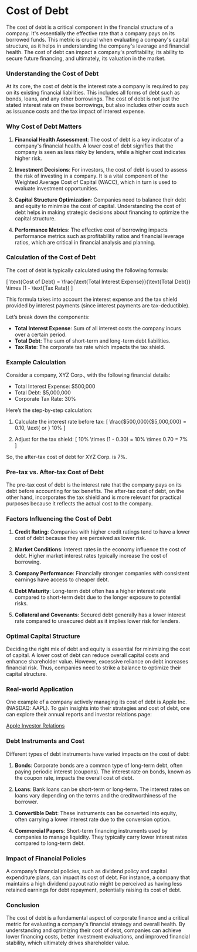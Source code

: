 # Cost of Debt

The cost of debt is a critical component in the financial structure of a company. It's essentially the effective rate that a company pays on its borrowed funds. This metric is crucial when evaluating a company's capital structure, as it helps in understanding the company's leverage and financial health. The cost of debt can impact a company's profitability, its ability to secure future financing, and ultimately, its valuation in the market.

### Understanding the Cost of Debt

At its core, the cost of debt is the interest rate a company is required to pay on its existing financial liabilities. This includes all forms of debt such as bonds, loans, and any other borrowings. The cost of debt is not just the stated interest rate on these borrowings, but also includes other costs such as issuance costs and the tax impact of interest expense.

### Why Cost of Debt Matters

1. **Financial Health Assessment**: The cost of debt is a key indicator of a company's financial health. A lower cost of debt signifies that the company is seen as less risky by lenders, while a higher cost indicates higher risk.

2. **Investment Decisions**: For investors, the cost of debt is used to assess the risk of investing in a company. It is a vital component of the Weighted Average Cost of Capital (WACC), which in turn is used to evaluate investment opportunities.

3. **Capital Structure Optimization**: Companies need to balance their debt and equity to minimize the cost of capital. Understanding the cost of debt helps in making strategic decisions about financing to optimize the capital structure.

4. **Performance Metrics**: The effective cost of borrowing impacts performance metrics such as profitability ratios and financial leverage ratios, which are critical in financial analysis and planning.

### Calculation of the Cost of Debt

The cost of debt is typically calculated using the following formula:

\[ \text{Cost of Debt} = \frac{\text{Total Interest Expense}}{\text{Total Debt}} \times (1 - \text{Tax Rate}) \]

This formula takes into account the interest expense and the tax shield provided by interest payments (since interest payments are tax-deductible).

Let’s break down the components:

- **Total Interest Expense**: Sum of all interest costs the company incurs over a certain period.
- **Total Debt**: The sum of short-term and long-term debt liabilities.
- **Tax Rate**: The corporate tax rate which impacts the tax shield.

### Example Calculation

Consider a company, XYZ Corp., with the following financial details:

- Total Interest Expense: $500,000
- Total Debt: $5,000,000
- Corporate Tax Rate: 30%

Here’s the step-by-step calculation:

1. Calculate the interest rate before tax:
\[ \frac{$500,000}{$5,000,000} = 0.10, \text{ or } 10\% \]

2. Adjust for the tax shield:
\[ 10\% \times (1 - 0.30) = 10\% \times 0.70 = 7\% \]

So, the after-tax cost of debt for XYZ Corp. is 7%.

### Pre-tax vs. After-tax Cost of Debt

The pre-tax cost of debt is the interest rate that the company pays on its debt before accounting for tax benefits. The after-tax cost of debt, on the other hand, incorporates the tax shield and is more relevant for practical purposes because it reflects the actual cost to the company.

### Factors Influencing the Cost of Debt

1. **Credit Rating**: Companies with higher credit ratings tend to have a lower cost of debt because they are perceived as lower risk.
  
2. **Market Conditions**: Interest rates in the economy influence the cost of debt. Higher market interest rates typically increase the cost of borrowing.
  
3. **Company Performance**: Financially stronger companies with consistent earnings have access to cheaper debt.
  
4. **Debt Maturity**: Long-term debt often has a higher interest rate compared to short-term debt due to the longer exposure to potential risks.
  
5. **Collateral and Covenants**: Secured debt generally has a lower interest rate compared to unsecured debt as it implies lower risk for lenders.

### Optimal Capital Structure

Deciding the right mix of debt and equity is essential for minimizing the cost of capital. A lower cost of debt can reduce overall capital costs and enhance shareholder value. However, excessive reliance on debt increases financial risk. Thus, companies need to strike a balance to optimize their capital structure.

### Real-world Application

One example of a company actively managing its cost of debt is Apple Inc. (NASDAQ: AAPL). To gain insights into their strategies and cost of debt, one can explore their annual reports and investor relations page:

[Apple Investor Relations](https://investor.apple.com/investor-relations/default.aspx)

### Debt Instruments and Cost

Different types of debt instruments have varied impacts on the cost of debt:

1. **Bonds**: Corporate bonds are a common type of long-term debt, often paying periodic interest (coupons). The interest rate on bonds, known as the coupon rate, impacts the overall cost of debt.
  
2. **Loans**: Bank loans can be short-term or long-term. The interest rates on loans vary depending on the terms and the creditworthiness of the borrower.
  
3. **Convertible Debt**: These instruments can be converted into equity, often carrying a lower interest rate due to the conversion option.
  
4. **Commercial Papers**: Short-term financing instruments used by companies to manage liquidity. They typically carry lower interest rates compared to long-term debt.

### Impact of Financial Policies

A company’s financial policies, such as dividend policy and capital expenditure plans, can impact its cost of debt. For instance, a company that maintains a high dividend payout ratio might be perceived as having less retained earnings for debt repayment, potentially raising its cost of debt.

### Conclusion

The cost of debt is a fundamental aspect of corporate finance and a critical metric for evaluating a company's financial strategy and overall health. By understanding and optimizing their cost of debt, companies can achieve lower financing costs, better investment evaluations, and improved financial stability, which ultimately drives shareholder value.
